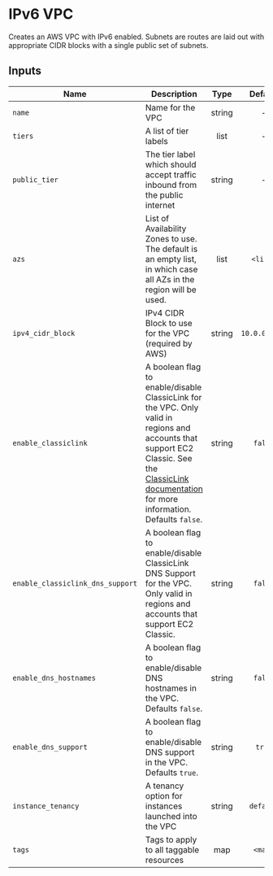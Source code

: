 # IPv6 VPC

Creates an AWS VPC with IPv6 enabled. Subnets are routes are laid out with
appropriate CIDR blocks with a single public set of subnets.

## Inputs

| Name | Description | Type | Default | Required |
|------|-------------|:----:|:-----:|:-----:|
| `name` | Name for the VPC | string | - | yes |
| `tiers` | A list of tier labels | list | - | yes |
| `public_tier` | The tier label which should accept traffic inbound from the public internet | string | - | yes |
| `azs` | List of Availability Zones to use. The default is an empty list, in which case all AZs in the region will be used. | list | `<list>` | no |
| `ipv4_cidr_block` | IPv4 CIDR Block to use for the VPC (required by AWS) | string | `10.0.0.0/16` | no |
| `enable_classiclink` | A boolean flag to enable/disable ClassicLink for the VPC. Only valid in regions and accounts that support EC2 Classic. See the [ClassicLink documentation](https://docs.aws.amazon.com/AWSEC2/latest/UserGuide/vpc-classiclink.html) for more information. Defaults `false`. | string | `false` | no |
| `enable_classiclink_dns_support` | A boolean flag to enable/disable ClassicLink DNS Support for the VPC. Only valid in regions and accounts that support EC2 Classic. | string | `false` | no |
| `enable_dns_hostnames` | A boolean flag to enable/disable DNS hostnames in the VPC. Defaults `false`. | string | `false` | no |
| `enable_dns_support` | A boolean flag to enable/disable DNS support in the VPC. Defaults `true`. | string | `true` | no |
| `instance_tenancy` | A tenancy option for instances launched into the VPC | string | `default` | no |
| `tags` | Tags to apply to all taggable resources | map | `<map>` | no |
